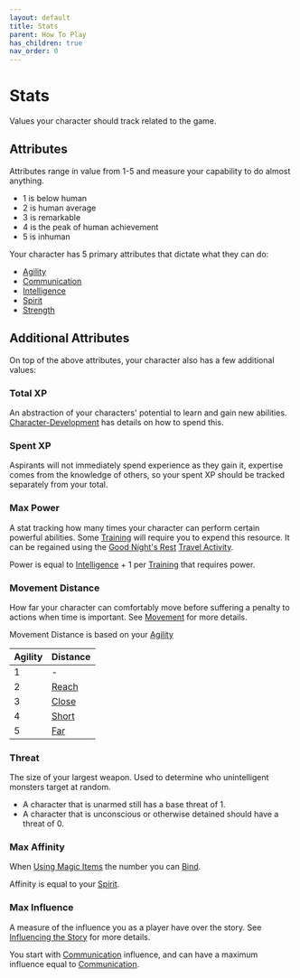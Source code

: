 ```yaml
---
layout: default
title: Stats
parent: How To Play
has_children: true
nav_order: 0
---
```

# Stats
Values your character should track related to the game.

## Attributes
Attributes range in value from 1-5 and measure your capability to do almost anything.
- 1 is below human
- 2 is human average
- 3 is remarkable
- 4 is the peak of human achievement
- 5 is inhuman

Your character has 5 primary attributes that dictate what they can do:
* [Agility](Agility)
* [Communication](Communication)
* [Intelligence](Intelligence)
* [Spirit](Spirit)
* [Strength](Strength)

## Additional Attributes
On top of the above attributes, your character also has a few additional values:

### Total XP
An abstraction of your characters' potential to learn and gain new abilities. [Character-Development](Character-Development) has details on how to spend this.

### Spent XP
Aspirants will not immediately spend experience as they gain it, expertise comes from the knowledge of others, so your spent XP should be tracked separately from your total.

### Max Power
A stat tracking how many times your character can perform certain powerful abilities. Some [Training](Character-Development#Training) will require you to expend this resource. It can be regained using the [Good Night's Rest](Activities#Good%20Night's%20Rest) [Travel Activity](Activities#Travel%20Activity).

Power is equal to [Intelligence](Intelligence) + 1 per [Training](Character-Development#Training) that requires power.

### Movement Distance
How far your character can comfortably move before suffering a penalty to actions when time is important. See [Movement](Movement) for more details.

Movement Distance is based on your [Agility](Agility)

| Agility | Distance                |
| ------- | ----------------------- |
| 1       | -                       |
| 2       | [Reach](Movement#Reach) |
| 3       | [Close](Movement#Close) |
| 4       | [Short](Movement#Short) |
| 5       | [Far](Movement#Far)     |

### Threat
The size of your largest weapon. Used to determine who unintelligent monsters target at random. 

* A character that is unarmed still has a base threat of 1. 
* A character that is unconscious or otherwise detained should have a threat of 0.

### Max Affinity
When [Using Magic Items](Magic-Items#Using%20Magic%20Items) the number you can [Bind](Terminology#Bind).

Affinity is equal to your [Spirit](Spirit).

### Max Influence
A measure of the influence you as a player have over the story. See [Influencing the Story](Telling-The-Story#Influencing%20the%20Story) for more details.

You start with [Communication](Communication) influence, and can have a maximum influence equal to [Communication](Communication).
